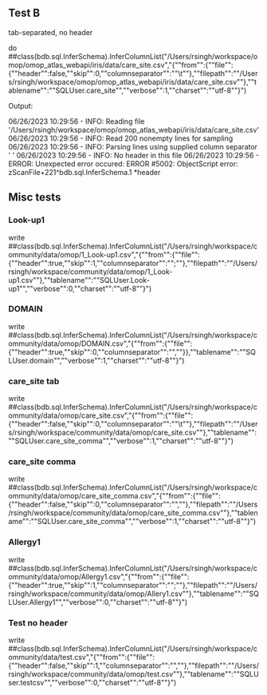 

## Test B

tab-separated, no header

do ##class(bdb.sql.InferSchema).InferColumnList("/Users/rsingh/workspace/omop/omop_atlas_webapi/iris/data/care_site.csv","{""from"":{""file"":{""header"":false,""skip"":0,""columnseparator"":""\t""},""filepath"":""/Users/rsingh/workspace/omop/omop_atlas_webapi/iris/data/care_site.csv""},""tablename"":""SQLUser.care_site"",""verbose"":1,""charset"":""utf-8""}")

Output:

06/26/2023 10:29:56 - INFO: Reading file '/Users/rsingh/workspace/omop/omop_atlas_webapi/iris/data/care_site.csv'
06/26/2023 10:29:56 - INFO: Read 200 nonempty lines for sampling
06/26/2023 10:29:56 - INFO: Parsing lines using supplied column separator '	'
06/26/2023 10:29:56 - INFO: No header in this file
06/26/2023 10:29:56 - ERROR: Unexpected error occured: ERROR #5002: ObjectScript error: <UNDEFINED>zScanFile+221^bdb.sql.InferSchema.1 *header


## Misc tests


### Look-up1

write ##class(bdb.sql.InferSchema).InferColumnList("/Users/rsingh/workspace/community/data/omop/1_Look-up1.csv","{""from"":{""file"":{""header"":true,""skip"":1,""columnseparator"":"";""},""filepath"":""/Users/rsingh/workspace/community/data/omop/1_Look-up1.csv""},""tablename"":""SQLUser.Look-up1"",""verbose"":0,""charset"":""utf-8""}")


### DOMAIN

write ##class(bdb.sql.InferSchema).InferColumnList("/Users/rsingh/workspace/community/data/omop/DOMAIN.csv","{""from"":{""file"":{""header"":true,""skip"":0,""columnseparator"":"",""}},""tablename"":""SQLUser.domain"",""verbose"":1,""charset"":""utf-8""}")


### care_site tab

write ##class(bdb.sql.InferSchema).InferColumnList("/Users/rsingh/workspace/community/data/omop/care_site.csv","{""from"":{""file"":{""header"":false,""skip"":0,""columnseparator"":""\t""},""filepath"":""/Users/rsingh/workspace/community/data/omop/care_site.csv""},""tablename"":""SQLUser.care_site_comma"",""verbose"":1,""charset"":""utf-8""}")

### care_site comma 

write ##class(bdb.sql.InferSchema).InferColumnList("/Users/rsingh/workspace/community/data/omop/care_site_comma.csv","{""from"":{""file"":{""header"":false,""skip"":0,""columnseparator"":"",""},""filepath"":""/Users/rsingh/workspace/community/data/omop/care_site_comma.csv""},""tablename"":""SQLUser.care_site_comma"",""verbose"":1,""charset"":""utf-8""}")

### Allergy1

write ##class(bdb.sql.InferSchema).InferColumnList("/Users/rsingh/workspace/community/data/omop/Allergy1.csv","{""from"":{""file"":{""header"":true,""skip"":1,""columnseparator"":"";""},""filepath"":""/Users/rsingh/workspace/community/data/omop/Allery1.csv""},""tablename"":""SQLUser.Allergy1"",""verbose"":0,""charset"":""utf-8""}")

### Test no header
write ##class(bdb.sql.InferSchema).InferColumnList("/Users/rsingh/workspace/community/data/test.csv","{""from"":{""file"":{""header"":false,""skip"":1,""columnseparator"":"",""},""filepath"":""/Users/rsingh/workspace/community/data/omop/test.csv""},""tablename"":""SQLUser.testcsv"",""verbose"":0,""charset"":""utf-8""}")
